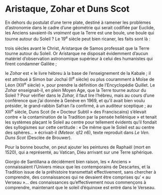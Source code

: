 # Aristaque, Zohar et Duns Scot

En dehors du postulat d’une terre plate, destiné à ramener les problèmes d’astronomie dans le cadre d’une géométrie qui serait codifiée par Euclide, les Anciens savaient-ils *vraiment* que la Terre est une boule, une boule qui tourne autour du Soleil ? Le 19<sup>e</sup> siècle peut bien ricaner, les faits sont là :

trois siècles avant le Christ, Aristarque de Samos professait que la Terre tourne autour du Soleil. Or Aristarque ne disposait évidemment d’aucun matériel d’observation astronomique supérieur à celui des humanistes qui firent condamner Galilée ;

le *Zohar* est « le livre hébreu à la base de l’enseignement de la Kabale ; il est attribué à Simon bar Jochaï (II<sup>e</sup> siècle) ou plus couramment à Moïse de Léon (XIII<sup>e</sup> siècle) », pour prendre la définition de l’Encyclopédie Quillet. Le *Zohar* enseignait-il, en plein Moyen Age, que la Terre tourne autour du Soleil ? Pour vérifier dans le *Zohar,* il faut lire l’hébreu, mais au cours d’une conférence que j’ai donnée à Genève en 1969, et qu’il avait bien voulu présider, le grand-rabbin Safran l’a confirmé, à un auditeur sceptique ; au XIII<sup>e</sup> siècle, Duns Scot (le « Docteur Subtil » des Franciscains) s’élevait contre « la contamination de la Tradition par la pensée hellénique » et tenait les systèmes <span id="e9782221228517_c05-st1.xhtml#page-88"></span>plaçant le Soleil au centre pour tellement évidents qu’il fondait des syllogismes sur cette certitude : « De même que le Soleil est au centre des sphères... » écrivait-il *(Meteor.* q12 n6), texte reproduit dans *Le Ven. Duns Scot* (Desclée de Brouwer).

Pour la bonne bouche, on peut ajouter les peintures de Raphaël (mort en 1520), qui a représenté, au Vatican, Dieu arrivant sur une Terre sphérique.

Giorgio de Santillana a décidément bien raison, les « Anciens » connaissaient l’Univers mieux que les contemporains de Descartes, et la Tradition issue de la préhistoire transmettait effectivement, sans chercher à comprendre, des connaissances qui ne devaient être comprises qu’ « au Verseau »... des connaissances qu’effectivement nous commençons à comprendre, maintenant que le soleil d’équinoxe est entré dans le Verseau.

<span id="e9782221228517_c05-st1.xhtml#title31"></span>